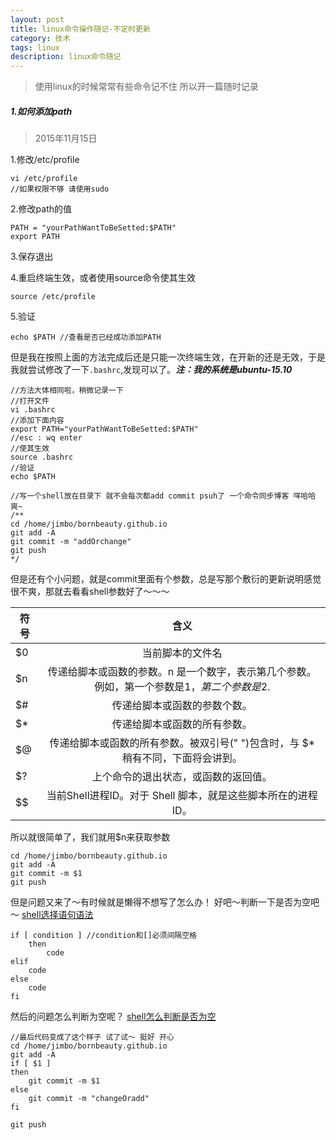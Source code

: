 ```yaml
---
layout: post
title: linux命令操作随记-不定时更新
category: 技术
tags: linux
description: linux命令随记
---
```


> 使用linux的时候常常有些命令记不住 所以开一篇随时记录

##### 1.如何添加path

>2015年11月15日

1.修改/etc/profile

	vi /etc/profile
	//如果权限不够 请使用sudo
    
2.修改path的值

	PATH = "yourPathWantToBeSetted:$PATH"
	export PATH
    
3.保存退出 

4.重启终端生效，或者使用source命令使其生效

	source /etc/profile

5.验证

	echo $PATH //查看是否已经成功添加PATH

但是我在按照上面的方法完成后还是只能一次终端生效，在开新的还是无效，于是我就尝试修改了一下`.bashrc`,发现可以了。***注：我的系统是ubuntu-15.10***

	//方法大体相同啦，稍微记录一下
	//打开文件
	vi .bashrc
	//添加下面内容
	export PATH="yourPathWantToBeSetted:$PATH"
	//esc : wq enter
	//使其生效
	source .bashrc
	//验证
	echo $PATH

	//写一个shell放在目录下 就不会每次都add commit psuh了 一个命令同步博客 咩哈哈 爽~
	/**
	cd /home/jimbo/bornbeauty.github.io
	git add -A
	git commit -m "addOrchange"
	git push
	*/

但是还有个小问题，就是commit里面有个参数，总是写那个敷衍的更新说明感觉很不爽，那就去看看shell参数好了～～～


| 符号 | 含义 |
| --------|:-------:|
|$0	|当前脚本的文件名|
|$n	|传递给脚本或函数的参数。n 是一个数字，表示第几个参数。例如，第一个参数是$1，第二个参数是$2.|
|$#	|传递给脚本或函数的参数个数。|
|$*	|传递给脚本或函数的所有参数。|
|$@	|传递给脚本或函数的所有参数。被双引号(" ")包含时，与 $* 稍有不同，下面将会讲到。|
|$?	|上个命令的退出状态，或函数的返回值。|
|$$	|当前Shell进程ID。对于 Shell 脚本，就是这些脚本所在的进程ID。|


所以就很简单了，我们就用$n来获取参数

	cd /home/jimbo/bornbeauty.github.io
	git add -A
	git commit -m $1
	git push

但是问题又来了～有时候就是懒得不想写了怎么办！
好吧～判断一下是否为空吧～
[shell选择语句语法](http://c.biancheng.net/cpp/view/7005.html)

	if [ condition ] //condition和[]必须间隔空格
    	then
        	code
    elif
    	code
    else
    	code
    fi
    
然后的问题怎么判断为空呢？
[shell怎么判断是否为空](http://w55554.blog.51cto.com/947626/1223870)

	//最后代码变成了这个样子 试了试～ 挺好 开心
	cd /home/jimbo/bornbeauty.github.io
	git add -A
	if [ $1 ]
	then
		git commit -m $1
	else
		git commit -m "changeOradd"
	fi

	git push






